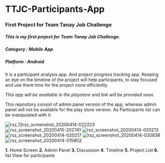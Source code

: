 # TTJC-Participants-App
### First Project for Team Tanay Job Challenge
##### This is my first project for Team Tanay Job Challenge.
##### Category : Mobile App
##### Platform : Android
 It is a participant analysis app.
 And project progress tracking app.
 Keeping an eye on the timeline of the project will help participants,
 to stay focused and use there time for the project more efficiently.

 *This app will be available in the playstore and link will be provided soon.*
 
 This repository consist of admin panel version of the app, whereas admin panel will not be available for the play store version.
 As Participants list can be manipulated with it.


![rsz_12rsz_screenshot_20200414-022223](https://user-images.githubusercontent.com/52632590/79351835-c824ee80-7f56-11ea-9ccd-861495488145.png) ![rsz_screenshot_20200415-202741](https://user-images.githubusercontent.com/52632590/79352785-e93a0f00-7f57-11ea-8bab-728e2b841118.png) ![rsz_screenshot_20200414-020213](https://user-images.githubusercontent.com/52632590/79353123-446c0180-7f58-11ea-8139-1d4c161babdf.png) ![rsz_screenshot_20200414-020217](https://user-images.githubusercontent.com/52632590/79353165-52218700-7f58-11ea-8ae1-1b760dd676c8.png) ![rsz_screenshot_20200414-020838](https://user-images.githubusercontent.com/52632590/79353210-636a9380-7f58-11ea-8f7b-564aa03bb955.png) ![rsz_screenshot_20200414-015802](https://user-images.githubusercontent.com/52632590/79353253-6f565580-7f58-11ea-834c-4a03949b9053.png)


 **1.** Home Screen  **2.** Admin Panel **3.** Discussion **4.** Timeline **5.** Project List **6.** list View for participants

